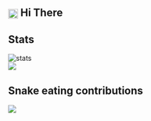 <h2><img align=center src="https://em-content.zobj.net/source/noto-emoji-animations/344/waving-hand_light-skin-tone_1f44b-1f3fb_1f3fb.gif" width="20px"> Hi There</h2>
<h2>Stats</h2>
<div>
  <!--img alt ="stats" src="https://github-readme-stats.vercel.app/api?username=meesam4687&show_icons=true&locale=en&theme=tokyonight&hide_border=true&count_private=true&include_all_commits=true"-->
  <img alt='stats' src='https://github-profile-summary-cards.vercel.app/api/cards/profile-details?username=Daamin909&theme=tokyonight'>
  <br>
  <img src="https://github-readme-streak-stats.herokuapp.com/?user=meesam4687&theme=tokyonight&hide_border=true&count_private=true&include_all_commits=true">
  <br>
</div>
<h2>Snake eating contributions</h2>
<img src="https://raw.githubusercontent.com/meesam4687/Daamin909/output/github-contribution-grid-snake-dark.svg">
